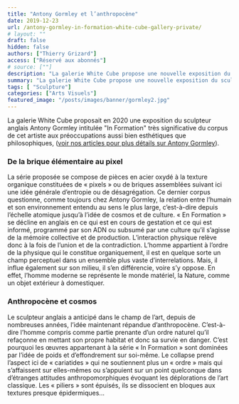 ```yaml
---
title: "Antony Gormley et l’anthropocène"
date: 2019-12-23
url: /antony-gormley-in-formation-white-cube-gallery-private/
# layout: ""
draft: false 
hidden: false
authors: ["Thierry Grizard"]
access: ["Réservé aux abonnés"]
# source: [""]
description: "La galerie White Cube propose une nouvelle exposition du sculpteur anglais Antony Gormley qui aborde explicitement la question de l'anthropocène"
summary: "La galerie White Cube propose une nouvelle exposition du sculpteur anglais Antony Gormley qui aborde explicitement la question de l'anthropocène"
tags: [ "Sculpture"]
categories: ["Arts Visuels"]
featured_image: "/posts/images/banner/gormley2.jpg"
---
```

La galerie White Cube proposait en 2020 une exposition du sculpteur anglais Antony Gormley intitulée "In Formation" très significative du corpus de cet artiste aux préoccupations aussi bien esthétiques que philosophiques, ([voir nos articles pour plus détails sur Antony Gormley](/tags/antony-gormley/)).
### De la brique élémentaire au pixel
La série proposée se compose de pièces en acier oxydé à la texture organique constituées de « pixels » ou de briques assemblées suivant ici une idée générale d’entropie ou de désagrégation.
Ce dernier corpus questionne, comme toujours chez Antony Gormley, la relation entre l’humain et son environnement entendu au sens le plus large, c’est-à-dire depuis l’échelle atomique jusqu’à l’idée de cosmos et de culture. « En Formation » se décline en anglais en ce qui est en cours de gestation et ce qui est informé, programmé par son ADN ou subsumé par une culture qu’il s’agisse de la mémoire collective et de production. L’interaction physique relève donc à la fois de l’union et de la contradiction. L’homme appartient à l’ordre de la physique qui le constitue organiquement, il est en quelque sorte un champ perceptuel dans un ensemble plus vaste d’interrelations. Mais, il influe également sur son milieu, il s’en différencie, voire s’y oppose. En effet, l’homme moderne se représente le monde matériel, la Nature, comme un objet extérieur à domestiquer.
### Anthropocène et cosmos
Le sculpteur anglais a anticipé dans le champ de l’art, depuis de nombreuses années, l’idée maintenant répandue d’anthropocène. C’est-à-dire l’homme compris comme partie prenante d’un ordre naturel qu’il refaçonne en mettant son propre habitat et donc sa survie en danger.
C’est pourquoi les œuvres appartenant à la série « In Formation » sont dominées par l’idée de poids et d’effondrement sur soi-même. Le collapse prend l’aspect ici de « cariatides » qui ne soutiennent plus un « ordre » mais qui s’affaissent sur elles-mêmes ou s’appuient sur un point quelconque dans d’étranges attitudes anthropomorphiques évoquant les déplorations de l’art classique. Les « piliers » sont épuisés, ils se dissocient en bloques aux textures presque épidermiques...